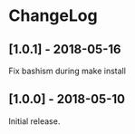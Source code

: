 # ChangeLog

## [1.0.1] - 2018-05-16

Fix bashism during make install

## [1.0.0] - 2018-05-10

Initial release.
